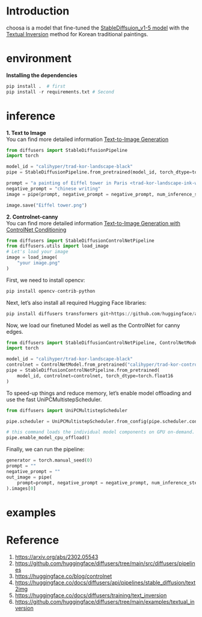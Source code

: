 # Introduction
choosa is a model that fine-tuned the [StableDiffsuion_v1-5 model](https://github.com/runwayml/stable-diffusion) with the [Textual Inversion](https://huggingface.co/docs/diffusers/training/text_inversion) method for Korean traditional paintings.

# environment
**Installing the dependencies**    
```python
pip install .  # first
pip install -r requirements.txt # Second
```

# inference
**1. Text to Image**   
You can find more detailed information [Text-to-Image Generation](https://huggingface.co/docs/diffusers/api/pipelines/stable_diffusion/text2img)   
```python
from diffusers import StableDiffusionPipeline
import torch

model_id = "calihyper/trad-kor-landscape-black"
pipe = StableDiffusionPipeline.from_pretrained(model_id, torch_dtype=torch.float16).to("cuda")

prompt = "a painting of Eiffel tower in Paris <trad-kor-landscape-ink-wash-painting>"
negative_prompt = "chinese writing"
image = pipe(prompt, negative_prompt = negative_prompt, num_inference_steps=20, guidance_scale=2.5).images[0]

image.save("Eiffel tower.png")
```

**2. Controlnet-canny**   
You can find more detailed information [Text-to-Image Generation with ControlNet Conditioning](https://huggingface.co/docs/diffusers/api/pipelines/stable_diffusion/controlnet)

```python
from diffusers import StableDiffusionControlNetPipeline
from diffusers.utils import load_image
# Let's load your image
image = load_image(
    "your image.png"
)
```
First, we need to install opencv:
```python
pip install opencv-contrib-python
```
Next, let’s also install all required Hugging Face libraries:
```python
pip install diffusers transformers git+https://github.com/huggingface/accelerate.git
```
Now, we load our finetuned Model as well as the ControlNet for canny edges.

```python
from diffusers import StableDiffusionControlNetPipeline, ControlNetModel
import torch

model_id = "calihyper/trad-kor-landscape-black"
controlnet = ControlNetModel.from_pretrained("calihyper/trad-kor-controlnet", torch_dtype=torch.float16)
pipe = StableDiffusionControlNetPipeline.from_pretrained(
    model_id, controlnet=controlnet, torch_dtype=torch.float16
)
```
To speed-up things and reduce memory, let’s enable model offloading and use the fast UniPCMultistepScheduler.

```python
from diffusers import UniPCMultistepScheduler

pipe.scheduler = UniPCMultistepScheduler.from_config(pipe.scheduler.config)

# this command loads the individual model components on GPU on-demand.
pipe.enable_model_cpu_offload()
```
Finally, we can run the pipeline:

```python
generator = torch.manual_seed(0)
prompt = ""
negative_prompt = ""
out_image = pipe(
    prompt=prompt, negative_prompt = negative_prompt, num_inference_steps=20, guidance_scale = 2.5, generator=generator, image=canny_image
).images[0]
```
# examples



# Reference
1. https://arxiv.org/abs/2302.05543
2. https://github.com/huggingface/diffusers/tree/main/src/diffusers/pipelines
3. https://huggingface.co/blog/controlnet
4. https://huggingface.co/docs/diffusers/api/pipelines/stable_diffusion/text2img
5. https://huggingface.co/docs/diffusers/training/text_inversion
6. https://github.com/huggingface/diffusers/tree/main/examples/textual_inversion

